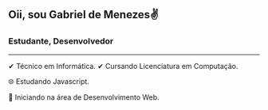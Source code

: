 
## Oii, sou Gabriel de Menezes✌

### Estudante, Desenvolvedor

---
✔ Técnico em Informática. 
✔ Cursando Licenciatura em Computação.

🌐  Estudando Javascript.

🔰 Iniciando na área de Desenvolvimento Web.


 
  

